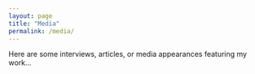 ```yaml
---
layout: page
title: "Media"
permalink: /media/
---
```


Here are some interviews, articles, or media appearances featuring my work...